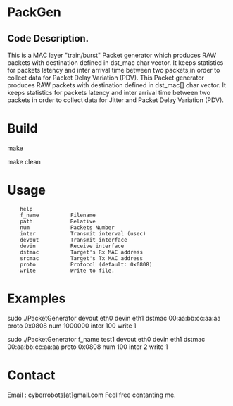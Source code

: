 # PackGen

Code Description.
--------------------------------------------------
This is a MAC layer "train/burst" Packet generator which produces RAW packets with destination defined in dst_mac char vector. It keeps statistics for packets latency and inter arrival time between two packets,in order to collect data for Packet Delay Variation (PDV).
This Packet generator produces RAW packets with destination defined in dst_mac[] char vector. It keeps statistics for packets latency and inter arrival time between two packets in order to collect data for Jitter and Packet Delay Variation (PDV).

# Build
make

make clean

# Usage

        help                                                                                                                                                                                                                                                  
        f_name          Filename
        path            Relative
        num             Packets Number
        inter           Transmit interval (usec)
        devout          Transmit interface
        devin           Receive interface
        dstmac          Target's Rx MAC address
        srcmac          Target's Tx MAC address
        proto           Protocol (default: 0x0808)
        write           Write to file.


# Examples

sudo ./PacketGenerator devout eth0 devin eth1 dstmac 00:aa:bb:cc:aa:aa proto 0x0808 num 1000000 inter 100 write 1

sudo ./PacketGenerator f_name test1 devout eth0 devin eth1 dstmac 00:aa:bb:cc:aa:aa proto 0x0808 num 100 inter 2 write 1

# Contact
Email : cyberrobots[at]gmail.com
Feel free contanting me.
